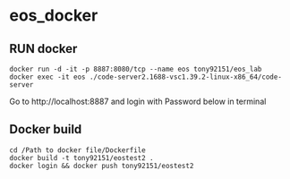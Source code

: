 # eos_docker

## RUN docker 
```
docker run -d -it -p 8887:8080/tcp --name eos tony92151/eos_lab
docker exec -it eos ./code-server2.1688-vsc1.39.2-linux-x86_64/code-server
```

Go to http://localhost:8887 and login with Password below in terminal

## Docker build

```
cd /Path to docker file/Dockerfile
docker build -t tony92151/eostest2 .
docker login && docker push tony92151/eostest2
```
